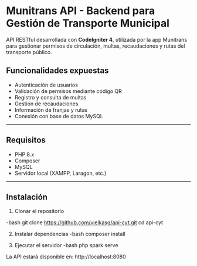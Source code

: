 # Munitrans API - Backend para Gestión de Transporte Municipal

API RESTful desarrollada con **CodeIgniter 4**, utilizada por la app Munitrans para gestionar permisos de circulación, multas, recaudaciones y rutas del transporte público.

## Funcionalidades expuestas

- Autenticación de usuarios
- Validación de permisos mediante código QR
- Registro y consulta de multas
- Gestión de recaudaciones
- Información de franjas y rutas
- Conexión con base de datos MySQL

---

## Requisitos

- PHP 8.x
- Composer
- MySQL
- Servidor local (XAMPP, Laragon, etc.)

---

## Instalación

1. Clonar el repositorio

-bash
git clone https://github.com/vielkasg/api-cyt.git
cd api-cyt

2. Instalar dependencias
-bash
composer install

3. Ejecutar el servidor
-bash
php spark serve

La API estará disponible en:
http://localhost:8080

